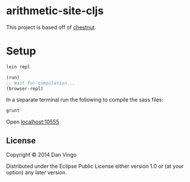 # arithmetic-site-cljs

This project is based off of [chestnut](https://github.com/plexus/chestnut).

# Setup

```bash
lein repl
```
```clojure
(run)
;; Wait for compilation...
(browser-repl)
```

In a separate terminal run the following to compile the sass files:
```bash
grunt
```

Open [localhost:10555](http://localhost:10555)

## License

Copyright © 2014 Dan Vingo

Distributed under the Eclipse Public License either version 1.0 or (at
your option) any later version.
